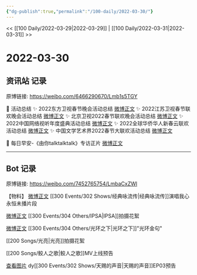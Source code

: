 ```yaml
---
{"dg-publish":true,"permalink":"/100-daily/2022-03-30/"}
---
```



<< [[100 Daily/2022-03-29\|2022-03-29]] | [[100 Daily/2022-03-31\|2022-03-31]] >>

# 2022-03-30

## 资讯站 记录

原博链接: https://weibo.com/6466290670/Lmb1s5TGY

💫 活动总结
✨ 2022东方卫视春节晚会活动总结 [微博正文](https://m.weibo.cn/6466290670/4752666381521093)
✨ 2022江苏卫视春节联欢晚会活动总结 [微博正文](https://m.weibo.cn/6466290670/4752666372605758)
✨ 北京卫视2022春节联欢晚会活动总结 [微博正文](https://m.weibo.cn/6466290670/4752666394102214)
✨ 2022中国网络视听年度盛典活动总结 [微博正文](https://m.weibo.cn/6466290670/4752666414290549)
✨ 2022全球华侨华人新春云联欢活动总结 [微博正文](https://m.weibo.cn/6466290670/4752666453085465)
✨ 中国文学艺术界2022春节大联欢活动总结 [微博正文](https://m.weibo.cn/6466290670/4752666405896395)

💫 每日早安-《由你talktalktalk》专访正片 [微博正文](https://m.weibo.cn/6466290670/4752630163702355)

---
## Bot 记录

原博链接: https://weibo.com/7452765754/LmbaCxZWl

【物料】
[微博正文](https://weibo.com/detail/4752807695221670) [[300 Events/302 Shows/经典咏流传\|经典咏流传]]演唱我心永恒未播片段

[微博正文](https://weibo.com/detail/4752832249206453) [[300 Events/304 Others/IPSA\|IPSA]]拍摄花絮

[微博正文](https://weibo.com/detail/4752841925725025) [[300 Events/304 Others/光环之下\|光环之下]]"光环金句"

[](https://weibo.com/detail/4752832408848511) [[200 Songs/光亮\|光亮]]拍摄花絮

[](https://weibo.com/detail/4752820236193961) [[200 Songs/鲛人之歌\|鲛人之歌]]MV上线预告

[查看图片](https://wx1.sinaimg.cn/large/6eb293b4gy1h0sbt66pfuj20ku112n5b.jpg) dy[[300 Events/302 Shows/天赐的声音\|天赐的声音]]EP03预告
